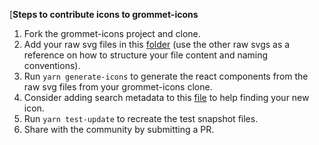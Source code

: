 [**Steps to contribute icons to grommet-icons**

1) Fork the grommet-icons project and clone.
2) Add your raw svg files in this [folder](https://github.com/grommet/grommet-icons/tree/master/public/img) (use the other raw svgs as a reference on how to structure your file content and naming conventions).
3) Run `yarn generate-icons` to generate the react components from the raw svg files from your grommet-icons clone.
4) Consider adding search metadata to this [file](https://github.com/grommet/grommet-icons/blob/master/src/js/metadata.js) to help finding your new icon.
5) Run `yarn test-update` to recreate the test snapshot files.
6) Share with the community by submitting a PR.
